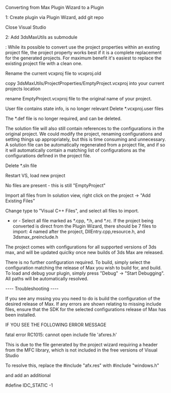 Converting from Max Plugin Wizard to a Plugin

1: Create plugin via Plugin Wizard, add git repo

Close Visual Studio

2: Add 3dsMaxUtils as submodule

: While its possible to convert use the project properties within an exsting project file, the project property works best if it is a complete replacement for the generated projects.  For maximum benefit it's easiest to replace the existing project file with a clean one.

Rename the current vcxproj file to vcxproj.old

copy 3dsMaxUtils/ProjectProperties/EmptyProject.vcxproj into your current projects location

rename EmptyProject.vcxproj file to the original name of your project.

User file contains state info, is no longer relevant
Delete *.vcxproj.user files

The *.def file is no longer required, and can be deleted.

The solution file will also still contain references to the configurations in the original project.  We could modify the project, renaming configurations and setting things up appropriately, but this is time consuming and unnecessary. A solution file can be automatically regenerated from a project file, and if so it will automatically contain a matching list of configurations as the configurations defined in the project file.

Delete *.sln file

Restart VS, load new project

No files are present - this is still "EmptyProject"

Import all files from In solution view, right click on the project -> "Add Existing Files"

Change type to "Visual C++ Files", and select all files to import.

- or - 
Select all file marked as *.cpp, *.h, and *.rc.  If the project being converted is direct from the Plugin Wizard, there should be 7 files to import: 4 named after the project, DllEntry.cpp,resource.h, and 3dsmax_preinclude.h

The project comes with configurations for all supported versions of 3ds max, and will be updated quiclky once new builds of 3ds Max are released.

There is no further configuration required.  To build, simply select the configuration matching the release of Max you wish to build for, and build.  To load and debug your plugin, simply press "Debug" -> "Start Debugging".  All paths will be automatically resolved.

---- Troubleshooting ----

If you see any mssing
 you you need to do is build the configuration of the desired release of Max.  If any errors are shown relating to missing include files, ensure that the SDK for the selected configurations release of Max has been installed.

IF YOU SEE THE FOLLOWING ERROR MESSAGE

 fatal error RC1015: cannot open include file 'afxres.h'

 This is due to the file generated by the project wizard requiring a header from the MFC library, which is not included in the free versions of Visual Studio

 To resolve this, replace the 
   #include "afx.res"
with
  #include "windows.h"

and add an additional

  #define IDC_STATIC -1
